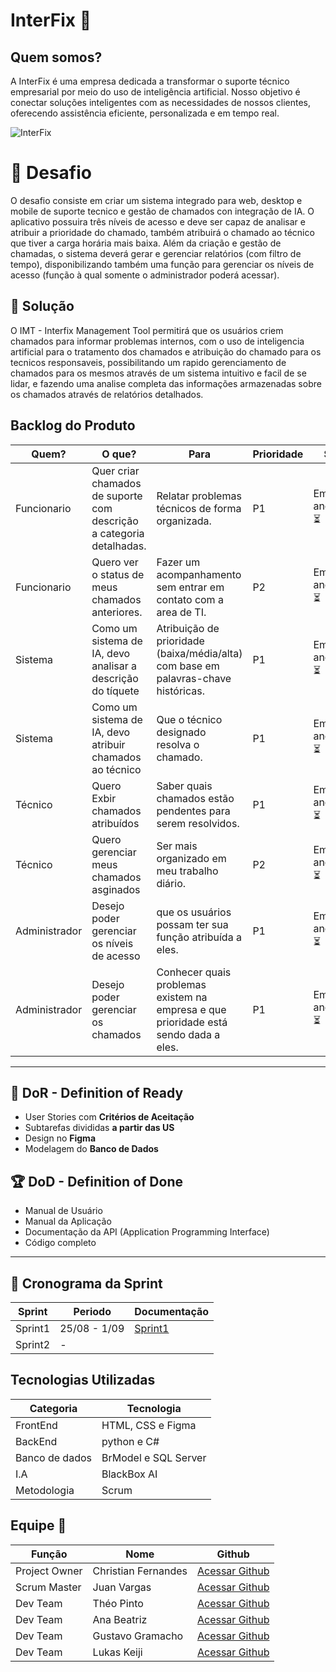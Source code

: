 # InterFix 🚀
## Quem somos?
A InterFix é uma empresa dedicada a transformar o suporte técnico empresarial por meio do uso de inteligência artificial. Nosso objetivo é conectar soluções inteligentes com as necessidades de nossos clientes, oferecendo assistência eficiente, personalizada e em tempo real.

![InterFix](https://github.com/user-attachments/assets/8aa8a096-88fa-4be4-952c-946d63ceed66)

# 🏅 Desafio

O desafio consiste em criar um sistema integrado para web, desktop e mobile de suporte tecnico e gestão de chamados con integração de IA. O aplicativo possuira três níveis de acesso e deve ser capaz de analisar e atribuir a prioridade do chamado, também atribuirá o chamado ao técnico que tiver a carga horária mais baixa. Além da criação e gestão de chamadas, o sistema deverá gerar e gerenciar relatórios (com filtro de tempo), disponibilizando também uma função para gerenciar os níveis de acesso (função à qual somente o administrador poderá acessar).

## 🏅 Solução 

O IMT - Interfix Management Tool permitirá que os usuários criem chamados para informar problemas internos, com o uso de inteligencia artificial para o tratamento dos chamados e atribuição do chamado para os tecnicos responsaveis, possibilitando um rapido gerenciamento de chamados para os mesmos através de um sistema intuitivo e facil de se lidar, e fazendo uma analise completa das informações armazenadas sobre os chamados através de relatórios detalhados.

## Backlog do Produto

Quem?        | O que?               | Para                                                        | Prioridade      | Status
------------ | --------------------| -------------------------------------------------------------|-----------------|--------|
Funcionario  | Quer criar chamados de suporte com descrição a categoria detalhadas. | Relatar problemas técnicos de forma organizada.| P1 | Em andamento ⏳ |
Funcionario  | Quero ver o status de meus chamados anteriores. | Fazer um acompanhamento sem entrar em contato com a area de TI.  |  P2 | Em andamento ⏳ |
Sistema      | Como um sistema de IA, devo analisar a descrição do tíquete | Atribuição de prioridade (baixa/média/alta) com base em palavras-chave históricas. | P1 | Em andamento ⏳ |
Sistema      | Como um sistema de IA, devo atribuir chamados ao técnico | Que o técnico designado resolva o chamado. |P1|Em andamento ⏳ |
Técnico    |Quero Exbir chamados atribuídos | Saber quais chamados estão pendentes para serem resolvidos. |P1|Em andamento ⏳ |
Técnico     | Quero gerenciar meus chamados asginados | Ser mais organizado em meu trabalho diário. | P2 |Em andamento ⏳ |
Administrador | Desejo poder gerenciar os níveis de acesso | que os usuários possam ter sua função atribuída a eles. |P1|Em andamento ⏳ |
Administrador | Desejo poder gerenciar os chamados| Conhecer quais problemas existem na empresa e que prioridade está sendo dada a eles. | P1 |Em andamento ⏳ |

---
## 🏃‍ DoR - Definition of Ready 

* User Stories com **Critérios de Aceitação**
* Subtarefas divididas **a partir das US**
* Design no **Figma**
* Modelagem do **Banco de Dados**

## 🏆 DoD - Definition of Done

* Manual de Usuário
* Manual da Aplicação
* Documentação da API (Application Programming Interface)
* Código completo
  
---

## 📅 Cronograma da Sprint

Sprint   |Periodo  | Documentação
---------|------------|---------------|
Sprint1  |25/08 - 1/09|[Sprint1](https://github.com/ChristianFernandesLemos/InterFix/blob/main/Scrum/Relatório%20Sprints/Sprint1.md)|
Sprint2  |      -   |                 |

## Tecnologias Utilizadas

Categoria | Tecnologia 
----------|---------------|
FrontEnd  | HTML, CSS e Figma |
BackEnd | python e C# |
Banco de dados | BrModel e SQL Server|
I.A | BlackBox AI |
Metodologia | 	Scrum |

## Equipe 👥

Função       | Nome                | Github                                                       |
------------ | --------------------| -------------------------------------------------------------|
Project Owner| Christian Fernandes | [Acessar Github](https://github.com/ChristianFernandesLemos) |
Scrum Master | Juan Vargas         | [Acessar Github](https://github.com/RenteriaJuan)            |
Dev Team     | Théo Pinto          | [Acessar Github](https://github.com/Thorphinm)               |
Dev Team     | Ana Beatriz         | [Acessar Github](https://github.com/Anasouza2802)            |
Dev Team     |Gustavo Gramacho     | [Acessar Github](https://github.com/gramachoo)               |
Dev Team     | Lukas Keiji         | [Acessar Github](https://github.com/Lucaskeiji)              |

        
